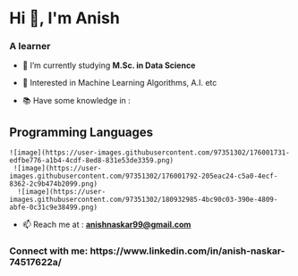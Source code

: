 <h1 align="left">Hi 👋, I'm Anish</h1>
<h3 align="left">A learner</h3>

- 🌱 I’m currently studying **M.Sc. in Data Science**

- 👾 Interested in Machine Learning Algorithms, A.I. etc

- 📚 Have some knowledge in : 

## Programming Languages
    
    ![image](https://user-images.githubusercontent.com/97351302/176001731-edfbe776-a1b4-4cdf-8ed8-831e53de3359.png)
     ![image](https://user-images.githubusercontent.com/97351302/176001792-205eac24-c5a0-4ecf-8362-2c9b474b2099.png)
      ![image](https://user-images.githubusercontent.com/97351302/180932985-4bc90c03-390e-4809-abfe-0c31c9e38499.png)

- 📫 Reach me at : **anishnaskar99@gmail.com**

<h3 align="left">Connect with me: https://www.linkedin.com/in/anish-naskar-74517622a/</h3>
<p align="left">
</p>
